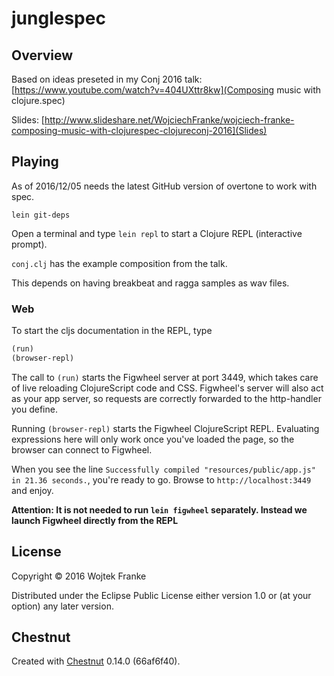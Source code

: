 # junglespec

## Overview

Based on ideas preseted in my Conj 2016 talk: [https://www.youtube.com/watch?v=404UXttr8kw](Composing music with clojure.spec)

Slides: [http://www.slideshare.net/WojciechFranke/wojciech-franke-composing-music-with-clojurespec-clojureconj-2016](Slides)

## Playing

As of 2016/12/05 needs the latest GitHub version of overtone to work with spec.

`lein git-deps`

Open a terminal and type `lein repl` to start a Clojure REPL
(interactive prompt).

`conj.clj` has the example composition from the talk.

This depends on having breakbeat and ragga samples as wav files.

### Web

To start the cljs documentation in the REPL, type

```clojure
(run)
(browser-repl)
```

The call to `(run)` starts the Figwheel server at port 3449, which takes care of
live reloading ClojureScript code and CSS. Figwheel's server will also act as
your app server, so requests are correctly forwarded to the http-handler you
define.

Running `(browser-repl)` starts the Figwheel ClojureScript REPL. Evaluating
expressions here will only work once you've loaded the page, so the browser can
connect to Figwheel.

When you see the line `Successfully compiled "resources/public/app.js" in 21.36
seconds.`, you're ready to go. Browse to `http://localhost:3449` and enjoy.

**Attention: It is not needed to run `lein figwheel` separately. Instead we
launch Figwheel directly from the REPL**

## License

Copyright © 2016 Wojtek Franke

Distributed under the Eclipse Public License either version 1.0 or (at
your option) any later version.

## Chestnut

Created with [Chestnut](http://plexus.github.io/chestnut/) 0.14.0 (66af6f40).
